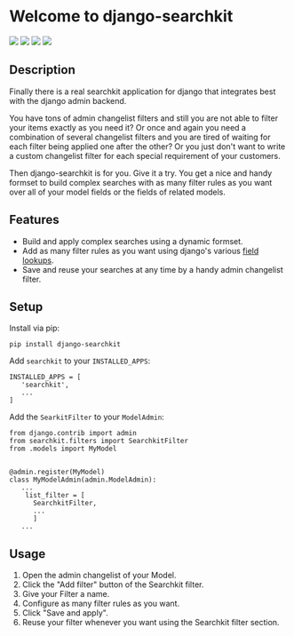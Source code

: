 # Welcome to django-searchkit

[<img src="https://github.com/thomst/django-searchkit/actions/workflows/ci.yml/badge.svg">](https://github.com/thomst/django-searchkit/)
[<img src="https://coveralls.io/repos/github/thomst/django-searchkit/badge.svg?branch=main">](https://coveralls.io/github/thomst/django-searchkit?branch=main)
[<img src="https://img.shields.io/badge/python-3.9%20%7C%203.10%20%7C%203.11%20%7C%203.12-blue">](https://img.shields.io/badge/python-3.9%20%7C%203.10%20%7C%203.11%20%7C%203.12-blue)
[<img src="https://img.shields.io/badge/django-4.0%20%7C%204.1%20%7C%204.2%20%7C%205.0%20%7C%205.1%20%7C%205.2-orange">](https://img.shields.io/badge/django-4.0%20%7C%204.1%20%7C%204.2%20%7C%205.0%20%7C%205.1%20%7C%205.2-orange)


## Description

Finally there is a real searchkit application for django that integrates best
with the django admin backend.

You have tons of admin changelist filters and still you are not able to filter
your items exactly as you need it? Or once and again you need a combination of
several changelist filters and you are tired of waiting for each filter being
applied one after the other? Or you just don't want to write a custom changelist
filter for each special requirement of your customers.

Then django-searchkit is for you. Give it a try. You get a nice and handy
formset to build complex searches with as many filter rules as you want over all
of your model fields or the fields of related models.


## Features
- Build and apply complex searches using a dynamic formset.
- Add as many filter rules as you want using django's various [field lookups](https://docs.djangoproject.com/en/5.2/ref/models/querysets/#field-lookups).
- Save and reuse your searches at any time by a handy admin changelist filter.


## Setup

Install via pip:
```
pip install django-searchkit
```

Add `searchkit` to your `INSTALLED_APPS`:
```
INSTALLED_APPS = [
   'searchkit',
   ...
]
```

Add the `SearkitFilter` to your `ModelAdmin`:
```
from django.contrib import admin
from searchkit.filters import SearchkitFilter
from .models import MyModel


@admin.register(MyModel)
class MyModelAdmin(admin.ModelAdmin):
   ...
    list_filter = [
      SearchkitFilter,
      ...
      ]
   ...
```

## Usage

1. Open the admin changelist of your Model.
2. Click the "Add filter" button of the Searchkit filter.
3. Give your Filter a name.
4. Configure as many filter rules as you want.
5. Click "Save and apply".
6. Reuse your filter whenever you want using the Searchkit filter section.
